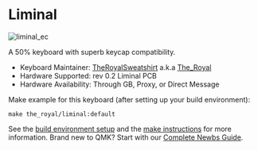 # Liminal
![liminal_ec](https://i.imgur.com/9Xe7uEal.jpg)

A 50% keyboard with superb keycap compatibility.

* Keyboard Maintainer: [TheRoyalSweatshirt](https://github.com/TheRoyalSweatshirt) a.k.a [The_Royal](https://reddit.com/u/The_Royal)
* Hardware Supported: rev 0.2 Liminal PCB
* Hardware Availability: Through GB, Proxy, or Direct Message

Make example for this keyboard (after setting up your build environment):

    make the_royal/liminal:default

See the [build environment setup](https://docs.qmk.fm/#/getting_started_build_tools) and the [make instructions](https://docs.qmk.fm/#/getting_started_make_guide) for more information. Brand new to QMK? Start with our [Complete Newbs Guide](https://docs.qmk.fm/#/newbs).
